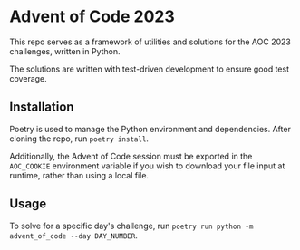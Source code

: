 # Advent of Code 2023

This repo serves as a framework of utilities and solutions for the AOC 2023 challenges, written in Python.

The solutions are written with test-driven development to ensure good test coverage. 

## Installation

Poetry is used to manage the Python environment and dependencies. After cloning the repo, run `poetry install`.

Additionally, the Advent of Code session must be exported in the `AOC_COOKIE` environment variable if you wish to download your file input at runtime, rather than using a local file.

## Usage

To solve for a specific day's challenge, run `poetry run python -m advent_of_code --day DAY_NUMBER`.
